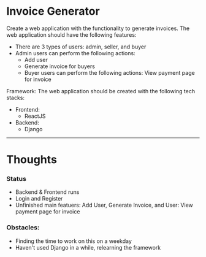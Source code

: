 # Invoice Generator

Create a web application with the functionality to generate invoices. The web application should have the following features:
- There are 3 types of users: admin, seller, and buyer
- Admin users can perform the following actions:
    - Add user
    - Generate invoice for buyers
    - Buyer users can perform the following actions: View payment page for invoice


Framework:
The web application should be created with the following tech stacks:
- Frontend:
    - ReactJS
- Backend:
    - Django
    
---

# Thoughts

### Status
- Backend & Frontend runs
- Login and Register 
- Unfinished main featuers: Add User, Generate Invoice, and User: View payment page for invoice

### Obstacles:
- Finding the time to work on this on a weekday
- Haven't used Django in a while, relearning the framework



